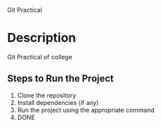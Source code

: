Git Practical

# Description
Git Practical of college

## Steps to Run the Project
1. Clone the repository
2. Install dependencies (if any)
3. Run the project using the appropriate command
4. DONE 
